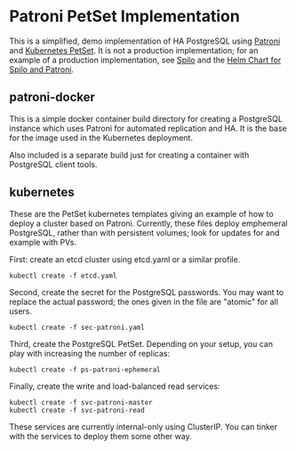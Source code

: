 # Patroni PetSet Implementation

This is a simplified, demo implementation of HA PostgreSQL using [Patroni](https://github.com/zalando/patroni/)
and [Kubernetes PetSet]().  It is not a production implementation; for an
example of a production implementation, see [Spilo](https://github.com/zalando/spilo/tree/master/postgres-appliance) and the
[Helm Chart for Spilo and Patroni](https://github.com/kubernetes/charts/tree/master/incubator/patroni).

## patroni-docker

This is a simple docker container build directory for creating a PostgreSQL
instance which uses Patroni for automated replication and HA.  It is the
base for the image used in the Kubernetes deployment.

Also included is a separate build just for creating a container with PostgreSQL
client tools.

## kubernetes

These are the PetSet kubernetes templates giving an example of how to deploy
a cluster based on Patroni.  Currently, these files deploy emphemeral
PostgreSQL, rather than with persistent volumes; look for updates for
and example with PVs.

First: create an etcd cluster using etcd.yaml or a similar profile.

```
kubectl create -f etcd.yaml
```

Second, create the secret for the PostgreSQL passwords.  You may want
to replace the actual password; the ones given in the file are "atomic" for all users.

```
kubectl create -f sec-patroni.yaml
```

Third, create the PostgreSQL PetSet.  Depending on your setup, you can
play with increasing the number of replicas:

```
kubectl create -f ps-patroni-ephemeral
```

Finally, create the write and load-balanced read services:

```
kubectl create -f svc-patroni-master
kubectl create -f svc-patroni-read
```

These services are currently internal-only using ClusterIP.  You can tinker
with the services to deploy them some other way.
